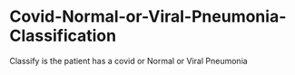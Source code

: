 # Covid-Normal-or-Viral-Pneumonia-Classification
Classify is the patient has a covid or Normal or Viral Pneumonia
